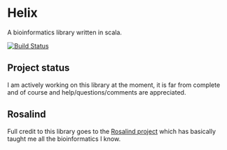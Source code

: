 # Helix

A bioinformatics library written in scala.

[![Build Status](https://travis-ci.org/hamishdickson/bioinformatics.svg?branch=master)](https://travis-ci.org/hamishdickson/bioinformatics)

## Project status

I am actively working on this library at the moment, it is far from complete and of course and help/questions/comments
are appreciated.

## Rosalind

Full credit to this library goes to the [Rosalind project](http://rosalind.info/about/) which has basically taught me
all the bioinformatics I know.